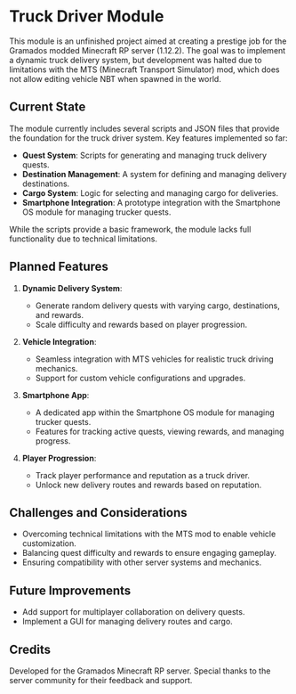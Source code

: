 # Truck Driver Module

This module is an unfinished project aimed at creating a prestige job for the Gramados modded Minecraft RP server (1.12.2). The goal was to implement a dynamic truck delivery system, but development was halted due to limitations with the MTS (Minecraft Transport Simulator) mod, which does not allow editing vehicle NBT when spawned in the world.

## Current State

The module currently includes several scripts and JSON files that provide the foundation for the truck driver system. Key features implemented so far:

- **Quest System**: Scripts for generating and managing truck delivery quests.
- **Destination Management**: A system for defining and managing delivery destinations.
- **Cargo System**: Logic for selecting and managing cargo for deliveries.
- **Smartphone Integration**: A prototype integration with the Smartphone OS module for managing trucker quests.

While the scripts provide a basic framework, the module lacks full functionality due to technical limitations.

## Planned Features

1. **Dynamic Delivery System**:
   - Generate random delivery quests with varying cargo, destinations, and rewards.
   - Scale difficulty and rewards based on player progression.

2. **Vehicle Integration**:
   - Seamless integration with MTS vehicles for realistic truck driving mechanics.
   - Support for custom vehicle configurations and upgrades.

3. **Smartphone App**:
   - A dedicated app within the Smartphone OS module for managing trucker quests.
   - Features for tracking active quests, viewing rewards, and managing progress.

4. **Player Progression**:
   - Track player performance and reputation as a truck driver.
   - Unlock new delivery routes and rewards based on reputation.

## Challenges and Considerations

- Overcoming technical limitations with the MTS mod to enable vehicle customization.
- Balancing quest difficulty and rewards to ensure engaging gameplay.
- Ensuring compatibility with other server systems and mechanics.

## Future Improvements

- Add support for multiplayer collaboration on delivery quests.
- Implement a GUI for managing delivery routes and cargo.

## Credits

Developed for the Gramados Minecraft RP server. Special thanks to the server community for their feedback and support.
